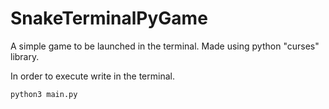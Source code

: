 # SnakeTerminalPyGame
A simple game to be launched in the terminal. Made using python "curses" library.

In order to execute write in the terminal.

```sh
python3 main.py
```